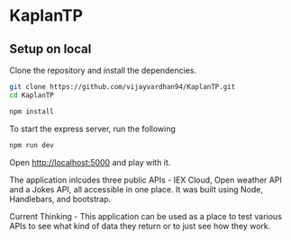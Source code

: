 # KaplanTP
## Setup on local

Clone the repository and install the dependencies.

```bash
git clone https://github.com/vijayvardhan94/KaplanTP.git
cd KaplanTP
```

```bash
npm install
```

To start the express server, run the following

```bash
npm run dev
```

Open [http://localhost:5000](http://localhost:5000) and play with it.

The application inlcudes three public APIs - IEX Cloud, Open weather API and a Jokes API, all accessible in one place. It was built using Node, Handlebars, and bootstrap.

Current Thinking - This application can be used as a place to test various APIs to see what kind of data they return or to just see how they work. 
